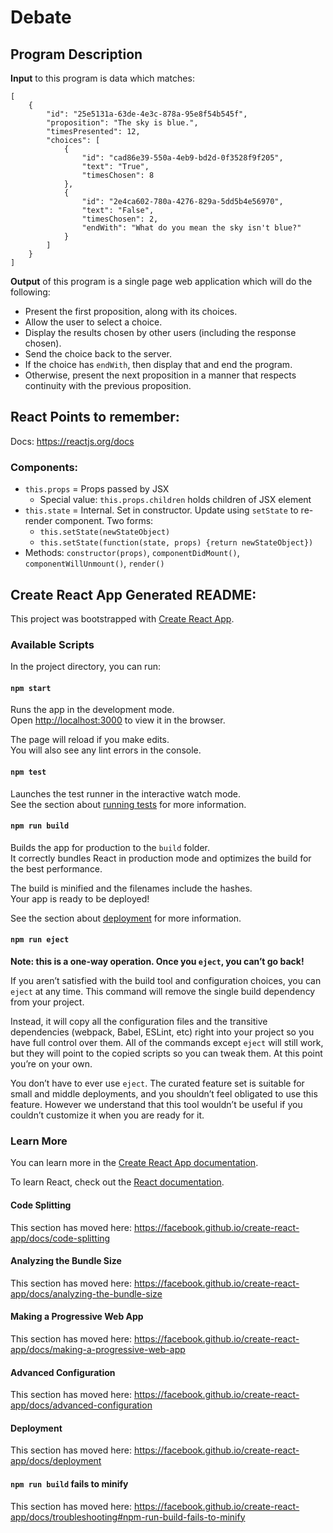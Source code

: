 # Debate

## Program Description
**Input** to this program is data which matches:
```
[
    {
        "id": "25e5131a-63de-4e3c-878a-95e8f54b545f",
        "proposition": "The sky is blue.",
        "timesPresented": 12,
        "choices": [
            {
                "id": "cad86e39-550a-4eb9-bd2d-0f3528f9f205",
                "text": "True",
                "timesChosen": 8
            },
            {
                "id": "2e4ca602-780a-4276-829a-5dd5b4e56970",
                "text": "False",
                "timesChosen": 2,
                "endWith": "What do you mean the sky isn't blue?"
            }
        ]
    }
]
```
**Output** of this program is a single page web application which will do the following:
- Present the first proposition, along with its choices.
- Allow the user to select a choice.
- Display the results chosen by other users (including the response chosen).
- Send the choice back to the server.
- If the choice has `endWith`, then display that and end the program.
- Otherwise, present the next proposition in a manner that respects continuity with the previous proposition.

## React Points to remember:
Docs: https://reactjs.org/docs
### Components:
- `this.props` = Props passed by JSX
    - Special value: `this.props.children` holds children of JSX element
- `this.state` = Internal. Set in constructor. Update using `setState` to re-render component. Two forms:
    - `this.setState(newStateObject)`
    - `this.setState(function(state, props) {return newStateObject})`
- Methods: `constructor(props)`, `componentDidMount()`, `componentWillUnmount()`, `render()`

## Create React App Generated README:

This project was bootstrapped with [Create React App](https://github.com/facebook/create-react-app).

### Available Scripts

In the project directory, you can run:

#### `npm start`

Runs the app in the development mode.<br />
Open [http://localhost:3000](http://localhost:3000) to view it in the browser.

The page will reload if you make edits.<br />
You will also see any lint errors in the console.

#### `npm test`

Launches the test runner in the interactive watch mode.<br />
See the section about [running tests](https://facebook.github.io/create-react-app/docs/running-tests) for more information.

#### `npm run build`

Builds the app for production to the `build` folder.<br />
It correctly bundles React in production mode and optimizes the build for the best performance.

The build is minified and the filenames include the hashes.<br />
Your app is ready to be deployed!

See the section about [deployment](https://facebook.github.io/create-react-app/docs/deployment) for more information.

#### `npm run eject`

**Note: this is a one-way operation. Once you `eject`, you can’t go back!**

If you aren’t satisfied with the build tool and configuration choices, you can `eject` at any time. This command will remove the single build dependency from your project.

Instead, it will copy all the configuration files and the transitive dependencies (webpack, Babel, ESLint, etc) right into your project so you have full control over them. All of the commands except `eject` will still work, but they will point to the copied scripts so you can tweak them. At this point you’re on your own.

You don’t have to ever use `eject`. The curated feature set is suitable for small and middle deployments, and you shouldn’t feel obligated to use this feature. However we understand that this tool wouldn’t be useful if you couldn’t customize it when you are ready for it.

### Learn More

You can learn more in the [Create React App documentation](https://facebook.github.io/create-react-app/docs/getting-started).

To learn React, check out the [React documentation](https://reactjs.org/).

#### Code Splitting

This section has moved here: https://facebook.github.io/create-react-app/docs/code-splitting

#### Analyzing the Bundle Size

This section has moved here: https://facebook.github.io/create-react-app/docs/analyzing-the-bundle-size

#### Making a Progressive Web App

This section has moved here: https://facebook.github.io/create-react-app/docs/making-a-progressive-web-app

#### Advanced Configuration

This section has moved here: https://facebook.github.io/create-react-app/docs/advanced-configuration

#### Deployment

This section has moved here: https://facebook.github.io/create-react-app/docs/deployment

#### `npm run build` fails to minify

This section has moved here: https://facebook.github.io/create-react-app/docs/troubleshooting#npm-run-build-fails-to-minify
